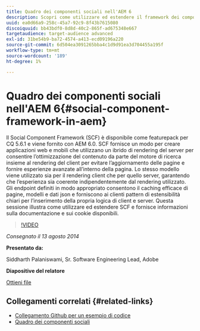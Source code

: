 ```yaml
---
title: Quadro dei componenti sociali nell'AEM 6
description: Scopri come utilizzare ed estendere il framework dei componenti social in AEM 6. Ottieni informazioni sulla documentazione e sui cookie disponibili.
uuid: ea0d66a9-258c-45a7-92c9-8f43b7615080
discoiquuid: bb43bdf0-8d8d-40c2-865f-ad675348e667
targetaudience: target-audience advanced
exl-id: 31be54b9-ba72-4574-a413-ecd09196a220
source-git-commit: 6d504ea3091265bba4c1d9d91ea3d704455a195f
workflow-type: tm+mt
source-wordcount: '189'
ht-degree: 1%

---
```


# Quadro dei componenti sociali nell&#39;AEM 6{#social-component-framework-in-aem}

Il Social Component Framework (SCF) è disponibile come featurepack per CQ 5.6.1 e viene fornito con AEM 6.0. SCF fornisce un modo per creare applicazioni web e mobili che utilizzano un ibrido di rendering del server per consentire l’ottimizzazione del contenuto da parte del motore di ricerca insieme al rendering del client per evitare l’aggiornamento delle pagine e fornire esperienze avanzate all’interno della pagina. Lo stesso modello viene utilizzato sia per il rendering client che per quello server, garantendo che l’esperienza sia coerente indipendentemente dal rendering utilizzato. Gli endpoint definiti in modo appropriato consentono il caching efficace di pagine, modelli e dati json e forniscono ai clienti pattern di estensibilità chiari per l’inserimento della propria logica di client e server. Questa sessione illustra come utilizzare ed estendere SCF e fornisce informazioni sulla documentazione e sui cookie disponibili.

>[!VIDEO](https://video.tv.adobe.com/v/19464/?quality=9)

*Consegnato il 13 agosto 2014*

**Presentato da:**

Siddharth Palaniswami, Sr. Software Engineering Lead, Adobe

**Diapositive del relatore**

[Ottieni file](assets/scf-gems.pdf)

## Collegamenti correlati {#related-links}

* [Collegamento Github per un esempio di codice](https://github.com/Adobe-Marketing-Cloud/aem-scf-sample-components-extension)
* [Quadro dei componenti sociali](http://docs.adobe.com/content/docs/en/aem/6-0/develop/social-communities/scf.html)
